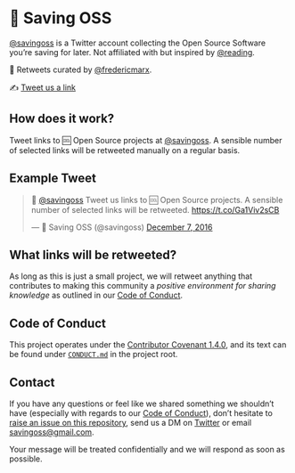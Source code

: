 # 🌟 Saving OSS

[@savingoss](https://twitter.com/savingoss) is a Twitter account collecting the Open Source Software you’re saving for later. Not affiliated with but inspired by [@reading](https://twitter.com/reading).

🔁 Retweets curated by [@fredericmarx](https://twitter.com/fredericmarx).

✍️ [Tweet us a link](https://twitter.com/intent/tweet?text=🌟%20%40savingoss)

## How does it work?

Tweet links to 🆒 Open Source projects at [@savingoss](https://twitter.com/savingoss). A sensible number of selected links will be retweeted manually on a regular basis.

## Example Tweet

<blockquote class="twitter-tweet" data-lang="en"><p lang="en" dir="ltr">🌟 <a href="https://twitter.com/savingoss">@savingoss</a> Tweet us links to 🆒 Open Source projects. A sensible number of selected links will be retweeted.
 <a href="https://t.co/Ga1Viv2sCB">https://t.co/Ga1Viv2sCB</a></p>&mdash; 🌟 Saving OSS (@savingoss) <a href="https://twitter.com/savingoss/status/806535392006733824">December 7, 2016</a></blockquote>
<script async src="//platform.twitter.com/widgets.js" charset="utf-8"></script>

## What links will be retweeted?

As long as this is just a small project, we will retweet anything that contributes to making this community a _positive environment for sharing knowledge_ as outlined in our [Code of Conduct](https://github.com/fredericmarx/savingoss/blob/master/CONDUCT.md).

## Code of Conduct

This project operates under the [Contributor Covenant 1.4.0](http://contributor-covenant.org/), and its text can be found under [`CONDUCT.md`](https://github.com/fredericmarx/savingoss/blob/master/CONDUCT.md) in the project root.

## Contact
If you have any questions or feel like we shared something we shouldn’t have (especially with regards to our [Code of Conduct](https://github.com/fredericmarx/savingoss/blob/master/CONDUCT.md)), don’t hesitate to [raise an issue on this repository](https://github.com/fredericmarx/savingoss/issues/new), send us a DM on [Twitter](https://twitter.com/savingoss) or email [savingoss@gmail.com](mailto:savingoss@gmail.com).

Your message will be treated confidentially and we will respond as soon as possible.
